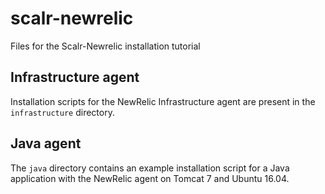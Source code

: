 # scalr-newrelic

Files for the Scalr-Newrelic installation tutorial

## Infrastructure agent

Installation scripts for the NewRelic Infrastructure agent are present in the `infrastructure` directory.

## Java agent

The `java` directory contains an example installation script for a Java application with the NewRelic agent on Tomcat 7 and Ubuntu 16.04.

